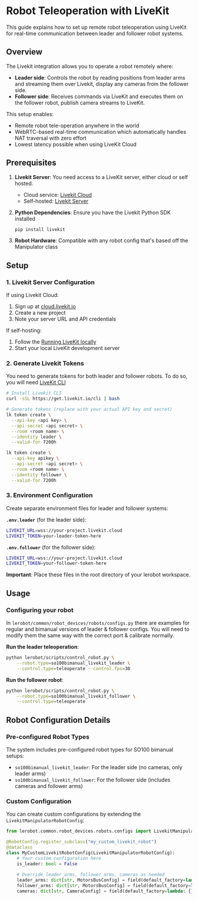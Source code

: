 # Robot Teleoperation with LiveKit

This guide explains how to set up remote robot teleoperation using LiveKit for real-time communication between leader and follower robot systems.

## Overview

The Livekit integration allows you to operate a robot remotely where:
- **Leader side**: Controls the robot by reading positions from leader arms and streaming them over Livekit, display any cameras from the follower side.
- **Follower side**: Receives commands via LiveKit and executes them on the follower robot, publish camera streams to LiveKit.

This setup enables:
- Remote robot tele-operation anywhere in the world
- WebRTC-based real-time communication which automatically handles NAT traversal with zero effort
- Lowest latency possible when using LiveKit Cloud

## Prerequisites

1. **Livekit Server**: You need access to a LiveKit server, either cloud or self hosted.
   - Cloud service: [Livekit Cloud](https://cloud.livekit.io/)
   - Self-hosted: [Livekit Server](https://github.com/livekit/livekit)

2. **Python Dependencies**: Ensure you have the Livekit Python SDK installed
   ```bash
   pip install livekit
   ```

3. **Robot Hardware**: Compatible with any robot config that's based off the Manipulator class

## Setup

### 1. Livekit Server Configuration

If using Livekit Cloud:
1. Sign up at [cloud.livekit.io](https://cloud.livekit.io/)
2. Create a new project
3. Note your server URL and API credentials

If self-hosting:
1. Follow the [Running LiveKit locally](https://docs.livekit.io/home/self-hosting/local/)
2. Start your local LiveKit development server

### 2. Generate Livekit Tokens

You need to generate tokens for both leader and follower robots. To do so, you will need [LiveKit CLI](https://docs.livekit.io/home/cli/cli-setup/)

```bash
# Install Livekit CLI
curl -sSL https://get.livekit.io/cli | bash

# Generate tokens (replace with your actual API key and secret)
lk token create \
  --api-key <api key> \
  --api-secret <api secret> \
  --room <room name> \
  --identity leader \
  --valid-for 7200h

lk token create \
  --api-key apikey \
  --api-secret <api secret> \
  --room <room name> \
  --identity follower \
  --valid-for 7200h
```

### 3. Environment Configuration

Create separate environment files for leader and follower systems:

**`.env.leader`** (for the leader side):
```bash
LIVEKIT_URL=wss://your-project.livekit.cloud
LIVEKIT_TOKEN=your-leader-token-here
```

**`.env.follower`** (for the follower side):
```bash
LIVEKIT_URL=wss://your-project.livekit.cloud
LIVEKIT_TOKEN=your-follower-token-here
```

**Important**: Place these files in the root directory of your lerobot workspace.

## Usage

### Configuring your robot

In `lerobot/common/robot_devices/robots/configs.py` there are examples for regular and bimanual versions of leader & follower configs.  You will need to modify them the same way with the correct port & calibrate normally.

**Run the leader teleoperation**:
   ```bash
   python lerobot/scripts/control_robot.py \
       --robot.type=so100bimanual_livekit_leader \
       --control.type=teleoperate --control.fps=30
   ```

**Run the follower robot**:
   ```bash
   python lerobot/scripts/control_robot.py \
       --robot.type=so100bimanual_livekit_follower \
       --control.type=teleoperate
   ```

## Robot Configuration Details

### Pre-configured Robot Types

The system includes pre-configured robot types for SO100 bimanual setups:

- `so100bimanual_livekit_leader`: For the leader side (no cameras, only leader arms)
- `so100bimanual_livekit_follower`: For the follower side (includes cameras and follower arms)

### Custom Configuration

You can create custom configurations by extending the `LivekitManipulatorRobotConfig`:

```python
from lerobot.common.robot_devices.robots.configs import LivekitManipulatorRobotConfig

@RobotConfig.register_subclass("my_custom_livekit_robot")
@dataclass
class MyCustomLivekitRobotConfig(LivekitManipulatorRobotConfig):
    # Your custom configuration here
    is_leader: bool = False
    
    # Override leader_arms, follower_arms, cameras as needed
    leader_arms: dict[str, MotorsBusConfig] = field(default_factory=lambda: {})
    follower_arms: dict[str, MotorsBusConfig] = field(default_factory=lambda: {})
    cameras: dict[str, CameraConfig] = field(default_factory=lambda: {})
```


